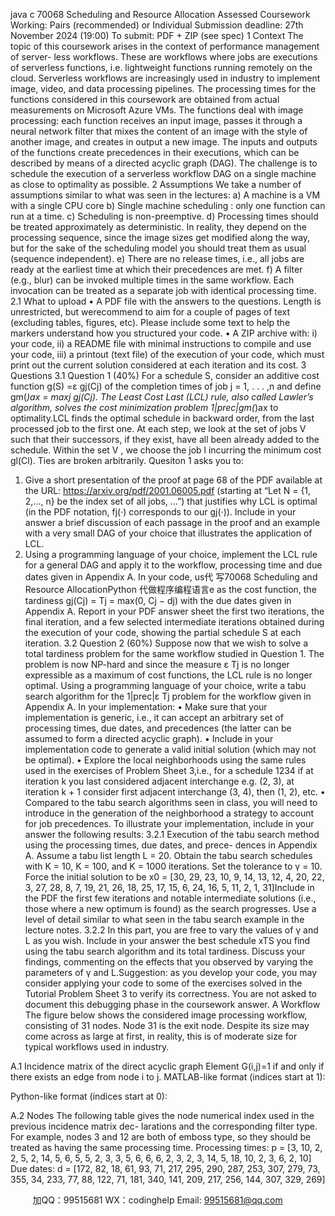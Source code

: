 java c
70068   Scheduling   and   Resource   Allocation 
Assessed   Coursework 
Working:   Pairs   (recommended)   or   Individual 
Submission   deadline:   27th   November   2024   (19:00) 
To   submit:   PDF   +   ZIP   (see   spec) 
1 Context The   topic   of   this   coursework   arises   in   the   context   of   performance   management   of   server-   less   workflows.       These   are   workflows   where   jobs   are   executions   of   serverless   functions,   i.e.   lightweight   functions   running   remotely   on   the   cloud.      Serverless   workflows   are   increasingly used   in   industry   to   implement   image,   video,   and   data   processing   pipelines.    The   processing   times   for the   functions   considered   in this   coursework   are   obtained   from   actual   measurements   on   Microsoft   Azure   VMs.    The   functions   deal   with   image   processing:    each   function   receives an   input   image,   passes   it   through   a   neural   network   filter   that   mixes   the   content   of an   image with   the   style   of another   image,   and   creates   in   output   a   new   image.   The   inputs   and   outputs of   the   functions   create   precedences   in   their   executions,   which   can   be   described   by   means   of   a   directed   acyclic   graph   (DAG).   The   challenge   is   to   schedule   the   execution   of   a   serverless   workflow   DAG   on   a   single   machine   as   close   to   optimality   as   possible.
2 Assumptions 
We   take   a   number   of assumptions   similar   to   what   was   seen   in   the   lectures:
a) A   machine   is   a   VM   with   a   single   CPU   core
b) Single    machine   scheduling   :   only   one   function   can   run   at   a   time.
c) Scheduling   is   non-preemptive.
d) Processing   times   should   be   treated   approximately   as   deterministic.   In   reality, they   depend on the processing sequence, since the image   sizes   get   modified   along   the   way,   but   for   the   sake   of the   scheduling   model   you   should   treat   them   as   usual   (sequence   independent).
e) There   are    no    release    times,    i.e.,    all   jobs    are    ready    at    the    earliest    time   at   which   their   precedences   are   met.
f) A   filter   (e.g.,   blur)   can   be   invoked   multiple   times   in   the   same   workflow.   Each   invocation can   be   treated   as   a   separate job   with   identical   processing   time.
2.1 What to upload 
•   A   PDF   file   with   the   answers   to   the   questions.   Length   is   unrestricted, but   werecommend to   aim   for   a   couple   of pages   of text   (excluding tables,   figures,   etc).    Please   include   some   text   to   help   the   markers   understand   how   you   structured   your   code.
•   A   ZIP   archive   with:      i)   your   code,   ii)   a   README   file   with   minimal   instructions   to   compile   and   use   your   code,   iii)   a   printout      (text   file)   of   the   execution   of   your   code,   which   must   print   out   the   current   solution   considered   at   each   iteration   and   its   cost.
3 Questions 
3.1 Question 1 (40%) 
For   a schedule   S,   consider   an   additive cost function   g(S)   =ε   gj(Cj) of the completion times of   job   j      =   1, . . . ,n   and   define   gm(*)ax      =   maxj   gj(Cj).      The   Least      Cost   Last      (LCL)   rule,   also called   Lawler’s   algorithm,   solves   the   cost   minimization   problem   1|prec|gm(*)ax      to   optimality.LCL   finds   the   optimal   schedule   in   backward   order,   from   the   last   processed   job   to   the   first   one.   At   each   step,   we   look   at   the   set   of jobs   V   such   that   their   successors,   if they   exist,   have   all   been   already   added   to   the   schedule.   Within   the   set   V   ,   we   choose   the   job   l   incurring   the minimum   cost   gl(Cl).   Ties   are   broken   arbitrarily.
Quesiton   1   asks   you   to:
1.    Give   a   short   presentation   of   the   proof   at   page   68   of   the   PDF   available   at   the   URL: https://arxiv.org/pdf/2001.06005.pdf (starting   at      “Let   N      =   {1,   2,...,   n}   be   the   index set of all jobs,   ...”)   that justifies why LCL   is   optimal   (in   the   PDF   notation,   fj(·)   corresponds   to   our   gj(·)).    Include   in   your   answer   a   brief   discussion   of   each   passage   in   the   proof   and   an   example   with   a   very   small   DAG   of   your   choice   that   illustrates   the   application   of LCL.
2.   Using   a   programming   language   of   your   choice,   implement   the   LCL   rule   for   a   general   DAG   and   apply   it   to   the   workflow,   processing   time   and   due   dates   given   in Appendix A.   In   your   code,   us代 写70068 Scheduling and Resource AllocationPython
代做程序编程语言e   as   the   cost   function,   the   tardiness   gj(Cj) = Tj      = max(0,   Cj      − dj)   with   the   due   dates   given   in   Appendix   A.   Report   in   your   PDF   answer   sheet   the   first   two   iterations,   the   final   iteration,   and   a   few   selected   intermediate   iterations   obtained   during   the   execution   of   your   code,   showing   the   partial   schedule   S   at   each   iteration.
3.2 Question 2 (60%) Suppose   now   that   we   wish   to   solve   a   total   tardiness   problem   for   the   same   workflow   studied   in Question   1.   The   problem   is   now   NP-hard   and   since   the   measure   ε   Tj      is   no   longer   expressible as   a   maximum   of   cost   functions,   the   LCL   rule   is   no   longer   optimal.    Using   a   programming   language   of   your   choice,   write   a   tabu   search   algorithm   for   the   1|prec|ε   Tj    problem   for   the   workflow   given   in Appendix A.
In   your   implementation:
•      Make   sure   that   your   implementation   is   generic,   i.e.,   it   can   accept   an   arbitrary   set   of processing   times,    due    dates,    and    precedences    (the    latter    can    be    assumed   to   form   a   directed   acyclic   graph).
•   Include in your implementation code to   generate   a   valid   initial   solution   (which   may   not   be   optimal).
•    Explore   the   local   neighborhoods   using   the   same   rules   used   in   the   exercises   of Problem   Sheet 3,i.e., for a schedule   1234 if at iteration k you last considered   adjacent   interchange   e.g.    (2,   3),   at   iteration   k   + 1   consider   first   adjacent   interchange   (3,   4),   then   (1,   2),   etc.
•    Compared   to   the   tabu   search   algorithms   seen   in   class,   you   will   need   to   introduce   in   the generation   of the   neighborhood   a   strategy   to   account   for job   precedences.
To   illustrate   your   implementation,   include   in   your   answer   the   following   results:
3.2.1    Execution   of the   tabu   search   method   using   the   processing   times,   due   dates,   and   prece-   dences   in Appendix A.   Assume   a   tabu   list   length   L   =   20.      Obtain   the   tabu   search   schedules   with   K   =   10, K   =   100, and   K   =   1000 iterations.    Set   the   tolerance   to   γ   =   10.   Force   the   initial   solution   to   be
x0    =   [30, 29, 23, 10, 9, 14, 13, 12,   4, 20, 22, 3, 27, 28, 8,   7, 19, 21,   26, 18,   25, 17, 15, 6,   24, 16,   5, 11, 2, 1,   31]Include   in   the   PDF   the   first   few   iterations   and   notable   intermediate   solutions   (i.e., those where   a   new   optimum   is   found)   as   the   search   progresses.    Use   a   level   of   detail   similar   to   what   seen   in   the   tabu   search   example   in   the   lecture   notes.
3.2.2   In this part, you are free   to vary the values of   γ and L as you wish.   Include in your answer   the   best   schedule   xTS    you   find   using   the   tabu   search   algorithm   and   its   total   tardiness.   Discuss   your   findings,    commenting   on   the   effects   that   you   observed   by   varying   the   parameters   of γ and   L.Suggestion:    as   you   develop   your   code,   you   may   consider   applying   your   code   to   some   of   the   exercises   solved   in   the   Tutorial   Problem   Sheet   3   to   verify   its   correctness.   You   are   not   asked   to   document   this   debugging   phase   in   the   coursework   answer.
A Workflow The   figure   below   shows   the   considered   image   processing   workflow,   consisting   of   31   nodes.   Node   31   is   the   exit   node.   Despite   its   size   may   come   across   as   large   at   first,   in   reality,   this   is   of moderate   size   for   typical   workflows   used   in   industry.

A.1          Incidence matrix of the direct acyclic graph 
Element   G(i,j)=1   if and   only   if there   exists   an   edge   from   node   i to j.
MATLAB-like format (indices start at 1):

Python-like format (indices start at 0):

A.2 Nodes The   following   table   gives   the   node   numerical   index   used   in   the   previous   incidence   matrix   dec-   larations   and   the   corresponding   filter   type.   For   example,   nodes   3   and   12   are   both   of   emboss   type,   so   they   should   be   treated   as   having   the   same   processing   time.
Processing   times:
p   =   [3, 10, 2, 2, 5, 2, 14, 5,   6, 5,   5,   2,   3,   3,   5,   6,   6,   6,   2,   3,   2,   3, 14,   5, 18, 10, 2,   3,   6,   2, 10]
Due   dates:
d   =   [172, 82, 18, 61, 93, 71,   217,   295,   290,   287,   253,   307,   279,   73,   355,   34,   233, 77, 88, 122, 71, 181, 340, 141, 209,   217,   256, 144, 307,   329,   269]

         
加QQ：99515681  WX：codinghelp  Email: 99515681@qq.com
